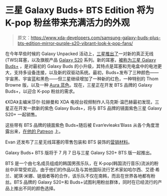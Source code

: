 # 三星 Galaxy Buds+ BTS Edition 将为 K-pop 粉丝带来充满活力的外观

> 原文：<https://www.xda-developers.com/samsung-galaxy-buds-plus-bts-edition-mirror-purple-s20-vibrant-look-k-pop-fans/>

在今年早些时候的 Galaxy Unpacked 活动上，[三星推出了](https://www.xda-developers.com/samsung-galaxy-buds-plus-wireless-earbuds-launch/)一对新的真正无线(TWS)耳塞，以及旗舰产品 [Galaxy S20](https://www.xda-developers.com/tag/samsung-galaxy-s20/) 系列。新的耳塞，[被称为三星 Galaxy Buds+](https://www.xda-developers.com/samsung-galaxy-buds-plus-wireless-earbuds-launch/) ，是对最初的 Galaxy Buds 的小升级，其特点是耳塞和充电盒中的电池更大，支持多设备连接，以及新的双驱动系统。最初，Buds+发布了三种颜色——宇宙黑、宇宙蓝和黑色——但三星继续增加了一种新的红色，一种特别的 Thom Browne 版，以及一种 [Aura 蓝色](https://www.xda-developers.com/samsung-galaxy-buds-sale-aura-blue-color-u-s/)。现在，三星正在开发 BTS 品牌的 Galaxy Buds+，以迎合 K-pop 粉丝的需求。

《XDA》主编米莎尔·拉赫曼和 XDA 电视台视频制作人马克斯·温巴赫最初发现，三星正在开发一款新的紫色 Galaxy Buds+，将与 BTS 品牌的镜面紫色三星 Galaxy S20+ 一起销售。

这些带有 BTS 品牌的镜面紫色 Buds+随后被 Evan‘evleaks’Blass 从各个角度泄露出来，[在他的 Patreon](https://www.patreon.com/posts/purple-bts-buds-37875079) 上。

Evan 还发布了三星无线耳塞的零售包装和 BTS 装饰的[营销材料](https://twitter.com/evleaks/status/1268722470720278529)。

Galaxy Buds+ BTS 版将于 7 月 7 日与三星 Galaxy S20+ BTS 版一起推出。

BTS 是一个由七名成员组成的韩国男孩乐队，在 K-pop(韩国流行音乐)流派的粉丝中非常受欢迎。由于他们的作品以及与其他国际流行艺术家如哈尔西、艾德·希兰、妮琪·米娜、链烟者等的合作，该乐队不仅在南韩，而且在世界各地都有粉丝。BTS 品牌的 Galaxy S20+和 Buds+试图利用粉丝群体，同时在已经流行的产品上推出不同的颜色选择。